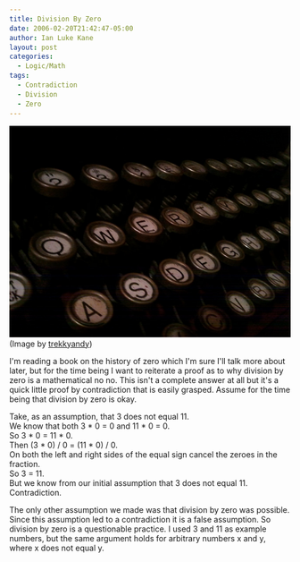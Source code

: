 ```yaml
---
title: Division By Zero
date: 2006-02-20T21:42:47-05:00
author: Ian Luke Kane
layout: post
categories:
  - Logic/Math
tags:
  - Contradiction
  - Division
  - Zero
---
```


![(Image by trekkyandy)](/assets/typewriter.jpg)  
(Image by [trekkyandy](http://www.flickr.com/photos/trekkyandy/2351825718/sizes/z/in/photostream/))

I'm reading a book on the history of zero which I'm sure I'll talk more
about later, but for the time being I want to reiterate a proof as to
why division by zero is a mathematical no no. This isn't a complete
answer at all but it's a quick little proof by contradiction that is
easily grasped. Assume for the time being that division by zero is okay.

Take, as an assumption, that 3 does not equal 11.  
We know that both 3 \* 0 = 0 and 11 \* 0 = 0.  
So 3 \* 0 = 11 \* 0.  
Then (3 \* 0) / 0 = (11 \* 0) / 0.  
On both the left and right sides of the equal sign cancel the zeroes in the fraction.  
So 3 = 11.  
But we know from our initial assumption that 3 does not equal 11.  
Contradiction.

The only other assumption we made was that division by zero was
possible. Since this assumption led to a contradiction it is a false
assumption. So division by zero is a questionable practice. I used 3 and
11 as example numbers, but the same argument holds for arbitrary numbers
x and y, where x does not equal y.